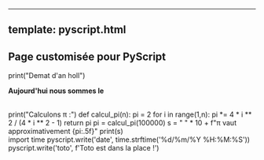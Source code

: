 
---
template: pyscript.html
---

## Page customisée pour PyScript

<div>
<py-script>
    print("Demat d'an holl")
</py-script>
<br>
<p><strong>Aujourd'hui nous sommes le <label id='date'></label></strong></p>
<br>
<py-script>  
    print("Calculons π :")
    def calcul_pi(n):
        pi = 2
        for i in range(1,n):
            pi *= 4 * i ** 2 / (4 * i ** 2 - 1)
        return pi
    pi = calcul_pi(100000)
    s = "&nbsp;" * 10 + f"π vaut approximativement {pi:.5f}"
    print(s)
</py-script>
<br>
<div id="toto" class="alert alert-primary"></div>
<py-script>
import time
pyscript.write('date', time.strftime('%d/%m/%Y %H:%M:%S'))      
pyscript.write('toto', f'Toto est dans la place !')
</py-script>
</div>

